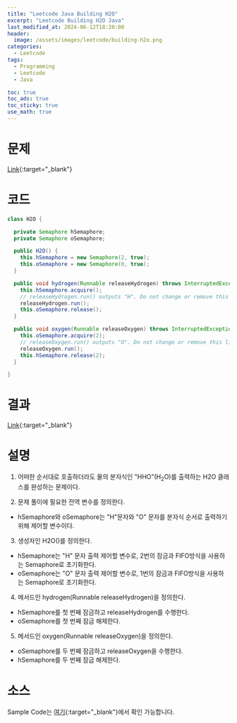 ```yaml
---
title: "Leetcode Java Building H2O"
excerpt: "Leetcode Building H2O Java"
last_modified_at: 2024-06-12T18:20:00
header:
  image: /assets/images/leetcode/building-h2o.png
categories:
  - Leetcode
tags:
  - Programming
  - Leetcode
  - Java

toc: true
toc_ads: true
toc_sticky: true
use_math: true
---
```

# 문제
[Link](https://leetcode.com/problems/building-h2o/){:target="_blank"}

# 코드
```java
class H2O {

  private Semaphore hSemaphore;
  private Semaphore oSemaphore;

  public H2O() {
    this.hSemaphore = new Semaphore(2, true);
    this.oSemaphore = new Semaphore(0, true);
  }

  public void hydrogen(Runnable releaseHydrogen) throws InterruptedException {
    this.hSemaphore.acquire();
    // releaseHydrogen.run() outputs "H". Do not change or remove this line.
    releaseHydrogen.run();
    this.oSemaphore.release();
  }

  public void oxygen(Runnable releaseOxygen) throws InterruptedException {
    this.oSemaphore.acquire(2);
    // releaseOxygen.run() outputs "O". Do not change or remove this line.
    releaseOxygen.run();
    this.hSemaphore.release(2);
  }

}
```

# 결과
[Link](https://leetcode.com/problems/building-h2o/submissions/1285804415/){:target="_blank"}

# 설명
1. 어떠한 순서대로 호출하더라도 물의 분자식인 "HHO"(H<sub>2</sub>O)를 출력하는 H2O 클래스를 완성하는 문제이다.

2. 문제 풀이에 필요한 전역 변수를 정의한다.
- hSemaphore와 oSemaphore는 "H"문자와 "O" 문자를 분자식 순서로 출력하기 위해 제어할 변수이다.

3. 생성자인 H2O()를 정의한다.
- hSemaphore는 "H" 문자 출력 제어할 변수로, 2번의 잠금과 FIFO방식을 사용하는 Semaphore로 초기화한다.
- oSemaphore는 "O" 문자 출력 제어할 변수로, 1번의 잠금과 FIFO방식을 사용하는 Semaphore로 초기화한다.

4. 메서드인 hydrogen(Runnable releaseHydrogen)을 정의한다.
- hSemaphore를 첫 번째 잠금하고 releaseHydrogen를 수행한다.
- oSemaphore를 첫 번째 잠금 해제한다.

5. 메서드인 oxygen(Runnable releaseOxygen)을 정의한다.
- oSemaphore를 두 번째 잠금하고 releaseOxygen을 수행한다.
- hSemaphore를 두 번째 잠금 해제한다.

# 소스
Sample Code는 [여기](https://github.com/GracefulSoul/leetcode/blob/master/src/main/java/gracefulsoul/problems/BuildingH2O.java){:target="_blank"}에서 확인 가능합니다.